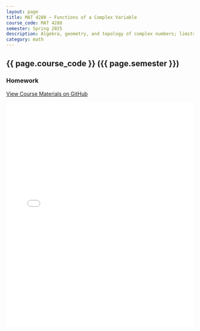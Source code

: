 ```yaml
---
layout: page
title: MAT 4280 – Functions of a Complex Variable
course_code: MAT 4280
semester: Spring 2025
description: Algebra, geometry, and topology of complex numbers; limits of complex functions, complex functions as mappings, continuity; multivalued functions and branches; complex differentiability and analyticity, harmonic functions; differentiation of power series functions; definition and properties of the elementary functions; contour integration and the Cauchy integral theorems; the maximum modulus principle; Taylor and Laurent series; the residue theorem; conformal mapping; the argument principle; applications to problems in mathematics, physics, and engineering at the discretion of the instructor.
category: math
---
```


## {{ page.course_code }} ({{ page.semester }})

### Homework

<a href="https://github.com/devingineer/AcademiaMath" target="_blank">View Course Materials on GitHub</a>
<iframe src="/pdfjs/web/viewer.html?file=/assets/pdf/MAT4280-HW-DevinKhun.pdf" width="100%" height="600px" style="border: none;"></iframe>